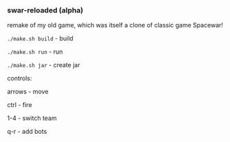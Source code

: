 ### swar-reloaded (alpha)
remake of my old game, which was itself a clone of classic game Spacewar!

`./make.sh build` - build

`./make.sh run` - run

`./make.sh jar` - create jar

controls:

arrows - move

ctrl - fire

1-4 - switch team

q-r - add bots